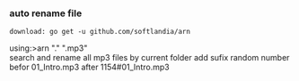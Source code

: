 ### auto rename file ###

	download: go get -u github.com/softlandia/arn

using:>arn "." ".mp3"  
search and rename all mp3 files by current folder
add sufix random number 
befor
01_Intro.mp3
after
1154#01_Intro.mp3
